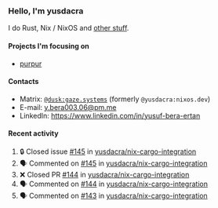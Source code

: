 ### Hello, I'm yusdacra

I do Rust, Nix / NixOS and [other stuff](https://gaze.systems/).

#### Projects I'm focusing on

- [purpur](https://github.com/harmony-development/purpur)

#### Contacts

- Matrix: [`@dusk:gaze.systems`](https://matrix.to/#/@dusk:gaze.systems) (formerly `@yusdacra:nixos.dev`)
- E-mail: y.bera003.06@pm.me
- LinkedIn: https://www.linkedin.com/in/yusuf-bera-ertan

#### Recent activity

<!--START_SECTION:activity-->
1. 🔒 Closed issue [#145](https://github.com/yusdacra/nix-cargo-integration/issues/145) in [yusdacra/nix-cargo-integration](https://github.com/yusdacra/nix-cargo-integration)
2. 🗣 Commented on [#145](https://github.com/yusdacra/nix-cargo-integration/issues/145#issuecomment-1849033587) in [yusdacra/nix-cargo-integration](https://github.com/yusdacra/nix-cargo-integration)
3. ❌ Closed PR [#144](https://github.com/yusdacra/nix-cargo-integration/pull/144) in [yusdacra/nix-cargo-integration](https://github.com/yusdacra/nix-cargo-integration)
4. 🗣 Commented on [#144](https://github.com/yusdacra/nix-cargo-integration/pull/144#issuecomment-1848931000) in [yusdacra/nix-cargo-integration](https://github.com/yusdacra/nix-cargo-integration)
5. 🗣 Commented on [#143](https://github.com/yusdacra/nix-cargo-integration/issues/143#issuecomment-1848930799) in [yusdacra/nix-cargo-integration](https://github.com/yusdacra/nix-cargo-integration)
<!--END_SECTION:activity-->

